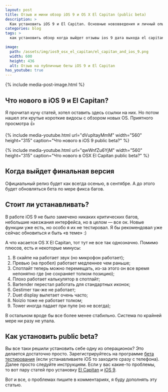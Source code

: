 ```yaml
---
layout: post
title: Отзыв и мини обзор iOS 9 и OS X El Capitan (public beta)
description: >
  Как установить iOS 9 и El Capitan. Основные нововведения и личный опыт использования новых ОС.
categories: blog
tags: >
  как установить обзор когда выйдет отзывы ios 9 дата выхода el capitan установка os x стоит ли beta что нового os x el capitan split view

image:
  path: /assets/img/ios9_osx_el_capitan/el_capitan_and_ios_9.png
  width: 600
  height: 436
  alt: Отзыв на публичные беты iOS 9 и El Capitan
has_youtube: true
---
```


{% include media-post-image.html %}

## Что нового в iOS 9 и El Capitan?

Я прочитал кучу статей, хотел оставить здесь ссылки на них. Но потом нашел эти крутые короткие видосы с обзором новых OS. Приятного просмотра 👍

{%
	include media-youtube.html
	url="dVupItayMmM"
	width="560"
	height="315"
	caption="Что нового в iOS 9 public beta?"
%}

{%
	include media-youtube.html
	url="qwWnfZu6YjM"
	width="560"
	height="315"
	caption="Что нового в OSX El Capitan public beta?"
%}

## Когда выйдет финальная версия
Официальный релиз будет как всегда осенью, в сентябре. А до этого будет обновляться бета по мере фикса багов.

## Стоит ли устанавливать?
В работе iOS 9 не было замечено никаких критических багов, небольшие наезжания интерфейса, но в целом — все ок. Новые функции уже есть, но особо я их не тестировал. Я бы рекомендовал уже сейчас обновиться и быть «в теме» :)

А что касается OS X El Capitan, тот тут не все так однозначно. Помимо плюсов, есть и некоторые минусы:
<ol>
    <li>В скайпе на работает звук (но микрофон работает);
    <li>Превью (на пробел) работает медленнее чем раньше;
    <li>Спотлайт теперь можно перемещать, из-за этого он все время непонятно где (не сохраняет толком позицию);
    <li>Плохо работает калькулятор в спотлайт;
    <li>Bartender перестал работать для стандартных иконок;
    <li>Gestimer так-же не работает;
    <li>Duet display вылетает очень часто;
    <li>Noizio тоже не работает толком;
    <li>Tower иногда падает при пуле (но не всегда);
</ol>

В остальном вроде бы все более менее стабильно. Система по крайней мере ни разу не упала.

## Как установить public beta?
Вы все таки решили установить себе одну из операционок? Это делается достаточно просто. Зарегистрируйтесь на программе <a href="https://beta.apple.com/sp/ru/betaprogram/welcome?locale=ru">бета тестирования</a> (если устанавливаете iOS то заходите сразу с телефона). Далее просто следуйте инструкциям. Если у вас какие-то проблемы, то вот пару статей про установку <a rel="nofollow" href="http://www.macdigger.ru/macall/kak-ustanovit-publichnuyu-beta-versiyu-os-x-el-capitan-na-mac.html">El Capitan</a> и <a rel="nofollow" href="http://www.macdigger.ru/iphone-ipod/kak-ustanovit-ios-9-beta-bez-uchetnoj-zapisi-razrabotchika.html">iOS 9</a>.

Вот и все, о проблемах пишите в комментариях, я буду дополнять эту статью.
